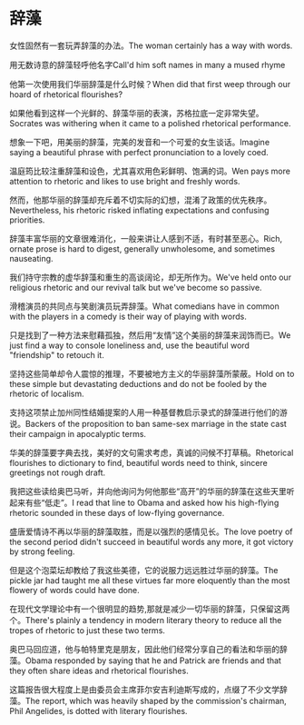 # 辞藻

<p><span class="chinese">女性固然有一套玩弄辞藻的办法。</span><span class="english">The woman certainly has a way with words.</span></p>

<p><span class="chinese">用无数诗意的辞藻轻呼他名字</span><span class="english">Call'd him soft names in many a mused rhyme</span></p>

<p><span class="chinese">他第一次使用我们华丽辞藻是什么时候？</span><span class="english">When did that first weep through our hoard of rhetorical flourishes?</span></p>

<p><span class="chinese">如果他看到这样一个光鲜的、辞藻华丽的表演，苏格拉底一定非常失望。</span><span class="english">Socrates was withering when it came to a polished rhetorical performance.</span></p>

<p><span class="chinese">想象一下吧，用美丽的辞藻，完美的发音和一个可爱的女生谈话。</span><span class="english">Imagine saying a beautiful phrase with perfect pronunciation to a lovely coed.</span></p>

<p><span class="chinese">温庭筠比较注重辞藻和设色，尤其喜欢用色彩鲜明、饱满的词。</span><span class="english">Wen pays more attention to rhetoric and likes to use bright and freshly words.</span></p>

<p><span class="chinese">然而，他那华丽的辞藻却充斥着不切实际的幻想，混淆了政策的优先秩序。</span><span class="english">Nevertheless, his rhetoric risked inflating expectations and confusing priorities.</span></p>

<p><span class="chinese">辞藻丰富华丽的文章很难消化，一般来讲让人感到不适，有时甚至恶心。</span><span class="english">Rich, ornate prose is hard to digest, generally unwholesome, and sometimes nauseating.</span></p>

<p><span class="chinese">我们持守宗教的虚华辞藻和重生的高谈阔论，却无所作为。</span><span class="english">We've held onto our religious rhetoric and our revival talk but we've become so passive.</span></p>

<p><span class="chinese">滑稽演员的共同点与笑剧演员玩弄辞藻。</span><span class="english">What comedians have in common with the players in a comedy is their way of playing with words.</span></p>

<p><span class="chinese">只是找到了一种方法来慰藉孤独，然后用“友情”这个美丽的辞藻来润饰而已。</span><span class="english">We just find a way to console loneliness and, use the beautiful word "friendship" to retouch it.</span></p>

<p><span class="chinese">坚持这些简单却令人震惊的推理，不要被地方主义的华丽辞藻所蒙蔽。</span><span class="english">Hold on to these simple but devastating deductions and do not be fooled by the rhetoric of localism.</span></p>

<p><span class="chinese">支持这项禁止加州同性结婚提案的人用一种基督教启示录式的辞藻进行他们的游说。</span><span class="english">Backers of the proposition to ban same-sex marriage in the state cast their campaign in apocalyptic terms.</span></p>

<p><span class="chinese">华美的辞藻要字典去找，美好的文句需求考虑，真诚的问候不打草稿。</span><span class="english">Rhetorical flourishes to dictionary to find, beautiful words need to think, sincere greetings not rough draft.</span></p>

<p><span class="chinese">我把这些读给奥巴马听，并向他询问为何他那些“高开”的华丽的辞藻在这些天里听起来有些“低走”。</span><span class="english">I read that line to Obama and asked how his high-flying rhetoric sounded in these days of low-flying governance.</span></p>

<p><span class="chinese">盛唐爱情诗不再以华丽的辞藻取胜，而是以强烈的感情见长。</span><span class="english">The love poetry of the second period didn't succeed in beautiful words any more, it got victory by strong feeling.</span></p>

<p><span class="chinese">但是这个泡菜坛却教给了我这些美德，它的说服力远远胜过华丽的辞藻。</span><span class="english">The pickle jar had taught me all these virtues far more eloquently than the most flowery of words could have done.</span></p>

<p><span class="chinese">在现代文学理论中有一个很明显的趋势,那就是减少一切华丽的辞藻，只保留这两个。</span><span class="english">There's plainly a tendency in modern literary theory to reduce all the tropes of rhetoric to just these two terms.</span></p>

<p><span class="chinese">奥巴马回应道，他与帕特里克是朋友，因此他们经常分享自己的看法和华丽的辞藻。</span><span class="english">Obama responded by saying that he and Patrick are friends and that they often share ideas and  rhetorical  flourishes.</span></p>

<p><span class="chinese">这篇报告很大程度上是由委员会主席菲尔安吉利迪斯写成的，点缀了不少文学辞藻。</span><span class="english">The report, which was heavily shaped by the commission's chairman, Phil Angelides, is dotted with literary flourishes.</span></p>

